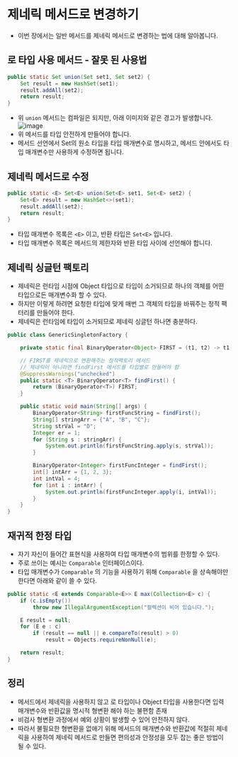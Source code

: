 # 제네릭 메서드로 변경하기
* 이번 장에서는 일반 메서드를 제네릭 메서드로 변경하는 법에 대해 알아봅니다.

## 로 타입 사용 메서드 - 잘못 된 사용법
```java
public static Set union(Set set1, Set set2) {
    Set result = new HashSet(set1);
    result.addAll(set2);
    return result;
}
```
* 위 `union` 메서드는 컴파일은 되지만, 아래 이미지와 같은 경고가 발생합니다.
![image](https://github.com/shin-je-woo/effective-java-group-study/assets/39439576/3e825e4a-1f2f-4965-8d4a-e88fe9d57fa3)
* 위 메서드를 타입 안전하게 만들어야 합니다.
* 메서드 선언에서 Set의 원소 타입을 타입 매개변수로 명시하고, 메서드 안에서도 타입 매개변수만 사용하게 수정하면 됩니다.

## 제네릭 메서드로 수정
```java
public static <E> Set<E> union(Set<E> set1, Set<E> set2) {
    Set<E> result = new HashSet<>(set1);
    result.addAll(set2);
    return result;
}
```
* 타입 매개변수 목록은 `<E>` 이고, 반환 타입은 `Set<E>` 입니다.
* 타입 매개변수 목록은 메서드의 제한자와 반환 타입 사이에 선언해야 합니다.

## 제네릭 싱글턴 팩토리
* 제네릭은 런타임 시점에 Object 타입으로 타입이 소거되므로 하나의 객체를 어떤 타입으로든 매개변수화 할 수 있다. 
* 하지만 이렇게 하려면 요청한 타입에 맞게 매번 그 객체의 타입을 바꿔주는 정적 팩터리를 만들어야 한다.
* 제네릭은 런타임에 타입이 소거되므로 제네릭 싱글턴 하나면 충분하다.

```java
public class GenericSingletonFactory {

    private static final BinaryOperator<Object> FIRST = (t1, t2) -> t1;

    // FIRST를 제네릭으로 변환해주는 정적팩토리 메서드
    // 제네릭이 아니라면 findFirst 메서드를 타입별로 만들어야 함
    @SuppressWarnings("unchecked")
    public static <T> BinaryOperator<T> findFirst() {
        return (BinaryOperator<T>) FIRST;
    }

    public static void main(String[] args) {
        BinaryOperator<String> firstFuncString = findFirst();
        String[] stringArr = {"A", "B", "C"};
        String strVal = "D";
        Integer er = 1;
        for (String s : stringArr) {
            System.out.println(firstFuncString.apply(s, strVal));
        }

        BinaryOperator<Integer> firstFuncInteger = findFirst();
        int[] intArr = {1, 2, 3};
        int intVal = 4;
        for (int i : intArr) {
            System.out.println(firstFuncInteger.apply(i, intVal));
        }
    }
}
```

## 재귀적 한정 타입
* 자기 자신이 들어간 표현식을 사용하여 타입 매개변수의 범위를 한정할 수 있다.
* 주로 쓰이는 예시는 `Comparable` 인터페이스이다.
* 타입 매개변수가 `Comparable` 의 기능을 사용하기 위해 `Comparable` 을 상속해야만 한다면 아래와 같이 쓸 수 있다.
```java
public static <E extends Comparable<E>> E max(Collection<E> c) {
    if (c.isEmpty())
        throw new IllegalArgumentException("컬렉션이 비어 있습니다.");

    E result = null;
    for (E e : c)
        if (result == null || e.compareTo(result) > 0)
            result = Objects.requireNonNull(e);

    return result;
}
```

## 정리
* 메서드에서 제네릭을 사용하지 않고 로 타입이나 Object 타입을 사용한다면 입력 매개변수와 반환값을 명시적 형변환 해야 하는 불편함 존재
* 비검사 형변환 과정에서 예외 상황이 발생할 수 있어 안전하지 않다.
* 따라서 불필요한 형변환을 없애기 위해 메서드의 매개변수와 반환값에 적절히 제네릭을 사용하여 제네릭 메서드로 만들면 편의성과 안정성을 모두 잡는 좋은 방법이 될 수 있다.
